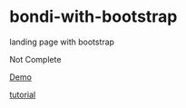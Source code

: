 # bondi-with-bootstrap

landing page with bootstrap

Not Complete

[Demo](https://taham8875.github.io/bondi-with-bootstrap/)

[tutorial](https://www.youtube.com/playlist?list=PLDoPjvoNmBAyvm7f--dc6XqkpfDcen_vQ)
